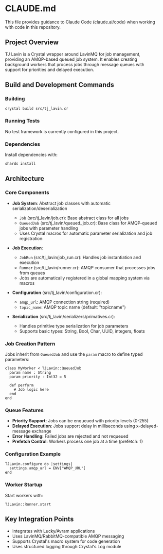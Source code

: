 # CLAUDE.md

This file provides guidance to Claude Code (claude.ai/code) when working with code in this repository.

## Project Overview

TJ Lavin is a Crystal wrapper around LavinMQ for job management, providing an AMQP-based queued job system. It enables creating background workers that process jobs through message queues with support for priorities and delayed execution.

## Build and Development Commands

### Building
```crystal
crystal build src/tj_lavin.cr
```

### Running Tests
No test framework is currently configured in this project.

### Dependencies
Install dependencies with:
```bash
shards install
```

## Architecture

### Core Components

- **Job System**: Abstract job classes with automatic serialization/deserialization
  - `Job` (src/tj_lavin/job.cr): Base abstract class for all jobs
  - `QueuedJob` (src/tj_lavin/queued_job.cr): Base class for AMQP-queued jobs with parameter handling
  - Uses Crystal macros for automatic parameter serialization and job registration

- **Job Execution**:
  - `JobRun` (src/tj_lavin/job_run.cr): Handles job instantiation and execution
  - `Runner` (src/tj_lavin/runner.cr): AMQP consumer that processes jobs from queues
  - Jobs are automatically registered in a global mapping system via macros

- **Configuration** (src/tj_lavin/configuration.cr):
  - `amqp_url`: AMQP connection string (required)
  - `topic_name`: AMQP topic name (default: "topicname")

- **Serialization** (src/tj_lavin/serializers/primatives.cr): 
  - Handles primitive type serialization for job parameters
  - Supports basic types: String, Bool, Char, UUID, integers, floats

### Job Creation Pattern

Jobs inherit from `QueuedJob` and use the `param` macro to define typed parameters:

```crystal
class MyWorker < TJLavin::QueuedJob
  param name : String
  param priority : Int32 = 5

  def perform
    # Job logic here
  end
end
```

### Queue Features

- **Priority Support**: Jobs can be enqueued with priority levels (0-255)
- **Delayed Execution**: Jobs support delay in milliseconds using x-delayed-message exchange
- **Error Handling**: Failed jobs are rejected and not requeued
- **Prefetch Control**: Workers process one job at a time (prefetch: 1)

### Configuration Example

```crystal
TJLavin.configure do |settings|
  settings.amqp_url = ENV["AMQP_URL"]
end
```

### Worker Startup

Start workers with:
```crystal
TJLavin::Runner.start
```

## Key Integration Points

- Integrates with Lucky/Avram applications
- Uses LavinMQ/RabbitMQ-compatible AMQP messaging
- Supports Crystal's macro system for code generation
- Uses structured logging through Crystal's Log module
